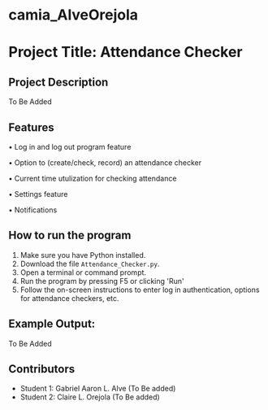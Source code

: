 # camia_AlveOrejola
# Project Title: Attendance Checker

## Project Description
To Be Added

## Features
• Log in and log out program feature

• Option to (create/check, record) an attendance checker

• Current time utulization for checking attendance 

• Settings feature
 
• Notifications
 
## How to run the program
1. Make sure you have Python installed.
2. Download the file `Attendance_Checker.py`.
3. Open a terminal or command prompt.
4. Run the program by pressing F5 or clicking 'Run' 
5. Follow the on-screen instructions to enter log in authentication, options for attendance checkers, etc.

## Example Output:
To Be Added

## Contributors
- Student 1: Gabriel Aaron L. Alve (To Be added)
- Student 2: Claire L. Orejola (To Be added)
